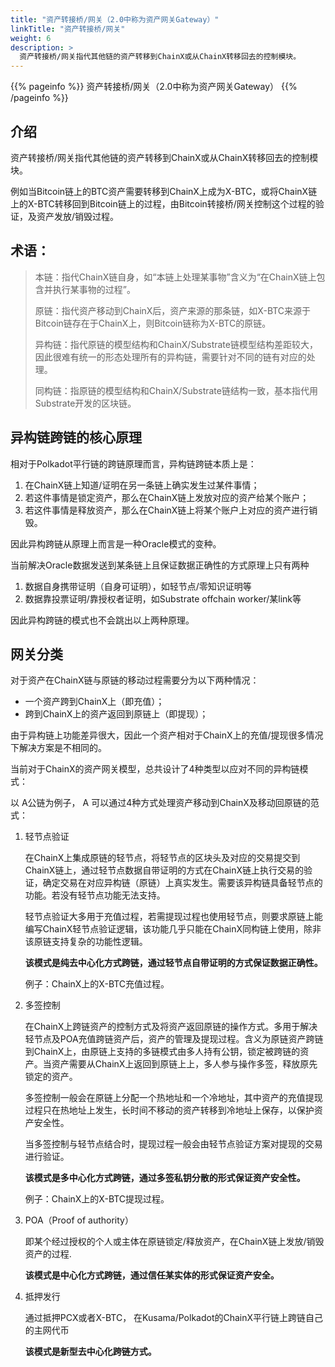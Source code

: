 ```yaml
---
title: "资产转接桥/网关（2.0中称为资产网关Gateway）"
linkTitle: "资产转接桥/网关"
weight: 6
description: >
  资产转接桥/网关指代其他链的资产转移到ChainX或从ChainX转移回去的控制模块。
---
```


{{% pageinfo %}}
资产转接桥/网关（2.0中称为资产网关Gateway）
{{% /pageinfo %}}

## 介绍

资产转接桥/网关指代其他链的资产转移到ChainX或从ChainX转移回去的控制模块。

例如当Bitcoin链上的BTC资产需要转移到ChainX上成为X-BTC，或将ChainX链上的X-BTC转移回到Bitcoin链上的过程，由Bitcoin转接桥/网关控制这个过程的验证，及资产发放/销毁过程。

## 术语：

> 本链：指代ChainX链自身，如“本链上处理某事物”含义为“在ChainX链上包含并执行某事物的过程”。
>
> 原链：指代资产移动到ChainX后，资产来源的那条链，如X-BTC来源于Bitcoin链存在于ChainX上，则Bitcoin链称为X-BTC的原链。
>
> 异构链：指代原链的模型结构和ChainX/Substrate链模型结构差距较大，因此很难有统一的形态处理所有的异构链，需要针对不同的链有对应的处理。
>
> 同构链：指原链的模型结构和ChainX/Substrate链结构一致，基本指代用Substrate开发的区块链。

## 异构链跨链的核心原理

相对于Polkadot平行链的跨链原理而言，异构链跨链本质上是：

1. 在ChainX链上知道/证明在另一条链上确实发生过某件事情；
2. 若这件事情是锁定资产，那么在ChainX链上发放对应的资产给某个账户；
3. 若这件事情是释放资产，那么在ChainX链上将某个账户上对应的资产进行销毁。

因此异构跨链从原理上而言是一种Oracle模式的变种。

当前解决Oracle数据发送到某条链上且保证数据正确性的方式原理上只有两种

1. 数据自身携带证明（自身可证明），如轻节点/零知识证明等
2. 数据靠投票证明/靠授权者证明，如Substrate offchain worker/某link等

因此异构跨链的模式也不会跳出以上两种原理。

## 网关分类

对于资产在ChainX链与原链的移动过程需要分为以下两种情况：

* 一个资产跨到ChainX上（即充值）；
* 跨到ChainX上的资产返回到原链上（即提现）；

由于异构链上功能差异很大，因此一个资产相对于ChainX上的充值/提现很多情况下解决方案是不相同的。

当前对于ChainX的资产网关模型，总共设计了4种类型以应对不同的异构链模式：

以 A公链为例子， A 可以通过4种方式处理资产移动到ChainX及移动回原链的范式：

1. 轻节点验证

   在ChainX上集成原链的轻节点，将轻节点的区块头及对应的交易提交到ChainX链上，通过轻节点数据自带证明的方式在ChainX链上执行交易的验证，确定交易在对应异构链（原链）上真实发生。需要该异构链具备轻节点的功能。若没有轻节点功能无法支持。

   轻节点验证大多用于充值过程，若需提现过程也使用轻节点，则要求原链上能编写ChainX轻节点验证逻辑，该功能几乎只能在ChainX同构链上使用，除非该原链支持复杂的功能性逻辑。

   **该模式是纯去中心化方式跨链，通过轻节点自带证明的方式保证数据正确性。**

   例子：ChainX上的X-BTC充值过程。

2. 多签控制

   在ChainX上跨链资产的控制方式及将资产返回原链的操作方式。多用于解决轻节点及POA充值跨链资产后，资产的管理及提现过程。含义为原链资产跨链到ChainX上，由原链上支持的多链模式由多人持有公钥，锁定被跨链的资产。当资产需要从ChainX上返回到原链上上，多人参与操作多签，释放原先锁定的资产。

   多签控制一般会在原链上分配一个热地址和一个冷地址，其中资产的充值提现过程只在热地址上发生，长时间不移动的资产转移到冷地址上保存，以保护资产安全性。

   当多签控制与轻节点结合时，提现过程一般会由轻节点验证方案对提现的交易进行验证。

   **该模式是多中心化方式跨链，通过多签私钥分散的形式保证资产安全性。**

   例子：ChainX上的X-BTC提现过程。

3. POA（Proof of authority）

   即某个经过授权的个人或主体在原链锁定/释放资产，在ChainX链上发放/销毁资产的过程.

   **该模式是中心化方式跨链，通过信任某实体的形式保证资产安全。**

4. 抵押发行

   通过抵押PCX或者X-BTC， 在Kusama/Polkadot的ChainX平行链上跨链自己的主网代币

   **该模式是新型去中心化跨链方式。**

